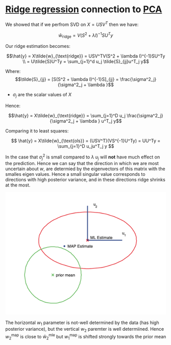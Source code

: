 # [Ridge regression](ridge_regression_pca.md) connection to [PCA](principal_component_analysis.md)

We showed that if we perfrom SVD on $X = USV^T$ then we have:

$$\hat{w}_{\text{ridge}} = V(S^2 + \lambda I)^{-1}SU^Ty $$

Our ridge estimation becomes:

$$\hat{y} = X\tilde{w}_{\text{ridge}} = USV^TV(S^2 + \lambda I)^{-1}SU^Ty \\ = U\tilde{S}U^Ty = \sum_{j=1}^d u_j \tilde{S}_{jj}u^T_j y$$

Where:
$$\tilde{S}_{jj} = [S(S^2 + \lambda I)^{-1}S]_{jj} = \frac{\sigma^2_j}{\sigma^2_j + \lambda }$$

* $\sigma_j$ are the scalar values of $X$

Hence:

$$\hat{y} = X\tilde{w}_{\text{ridge}} = \sum_{j=1}^D u_j  \frac{\sigma^2_j}{\sigma^2_j + \lambda } u^T_j y$$

Comparing it to least squares:

$$
\hat{y} = X\tilde{w}_{\text{ols}} = (USV^T)(VS^{-1}U^Ty) = UU^Ty = \sum_{j=1}^D u_ju^T_j y
$$

In the case that $\sigma^2_j$ is small compared to $\lambda$ $u_j$ will **not** have much effect on the prediction. Hence we can say that the direction in which we are most uncertain about $w$, are determied by the eigenvectors of this matrix with the smalles eigen values. Hence a small singular value corresponds to directions with high posterior variance, and in these directions ridge shrinks at the most.

![](../.images/ridge_regression_pca.png)

The horizontal $w_1$ parameter is not-well determined by the data (has high posterior variance), but the vertical $w_2$ paremter is well determiined. Hence $w_2^{\text{map}}$ is close to $\hat{w}_2^{\text{mle}}$ but $w_1^{\text{map}}$ is shifted strongly towards the prior mean